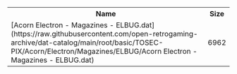 <table>
<tr><th>Name</th><th>Size</th></tr>
<tr><td>[Acorn Electron - Magazines - ELBUG.dat](https://raw.githubusercontent.com/open-retrogaming-archive/dat-catalog/main/root/basic/TOSEC-PIX/Acorn/Electron/Magazines/ELBUG/Acorn Electron - Magazines - ELBUG.dat)</td><td>6962</td></tr>
</table>
